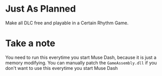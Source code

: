 # Just As Planned
Make all DLC free and playable in a Certain Rhythm Game.

# Take a note
You need to run this everytime you start Muse Dash, because it is just a memory modifying. You can manually patch the `GameAssembly.dll` if you don't want to use this everytime you start Muse Dash
